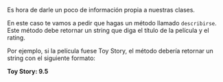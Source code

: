 Es hora de darle un poco de información propia a nuestras clases.

En este caso te vamos a pedir que hagas un método llamado `describirse`. Este método debe retornar un string que diga el título de la película y el rating.

Por ejemplo, si la película fuese Toy Story, el método debería retornar un string con el siguiente formato:

**Toy Story: 9.5**